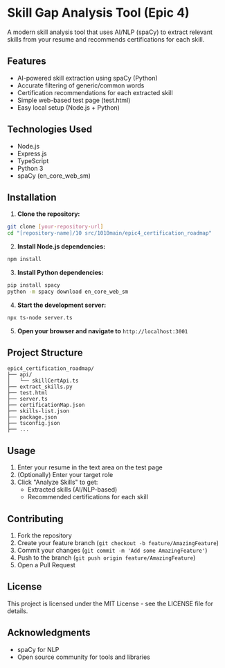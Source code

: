 # Skill Gap Analysis Tool (Epic 4)

A modern skill analysis tool that uses AI/NLP (spaCy) to extract relevant skills from your resume and recommends certifications for each skill.

## Features
- AI-powered skill extraction using spaCy (Python)
- Accurate filtering of generic/common words
- Certification recommendations for each extracted skill
- Simple web-based test page (test.html)
- Easy local setup (Node.js + Python)

## Technologies Used
- Node.js
- Express.js
- TypeScript
- Python 3
- spaCy (en_core_web_sm)

## Installation

1. **Clone the repository:**
```bash
git clone [your-repository-url]
cd "[repository-name]/10 src/1010main/epic4_certification_roadmap"
```

2. **Install Node.js dependencies:**
```bash
npm install
```

3. **Install Python dependencies:**
```bash
pip install spacy
python -m spacy download en_core_web_sm
```

4. **Start the development server:**
```bash
npx ts-node server.ts
```

5. **Open your browser and navigate to** `http://localhost:3001`

## Project Structure
```
epic4_certification_roadmap/
├── api/
│   └── skillCertApi.ts
├── extract_skills.py
├── test.html
├── server.ts
├── certificationMap.json
├── skills-list.json
├── package.json
├── tsconfig.json
├── ...
```

## Usage
1. Enter your resume in the text area on the test page
2. (Optionally) Enter your target role
3. Click "Analyze Skills" to get:
   - Extracted skills (AI/NLP-based)
   - Recommended certifications for each skill

## Contributing
1. Fork the repository
2. Create your feature branch (`git checkout -b feature/AmazingFeature`)
3. Commit your changes (`git commit -m 'Add some AmazingFeature'`)
4. Push to the branch (`git push origin feature/AmazingFeature`)
5. Open a Pull Request

## License
This project is licensed under the MIT License - see the LICENSE file for details.

## Acknowledgments
- spaCy for NLP
- Open source community for tools and libraries 